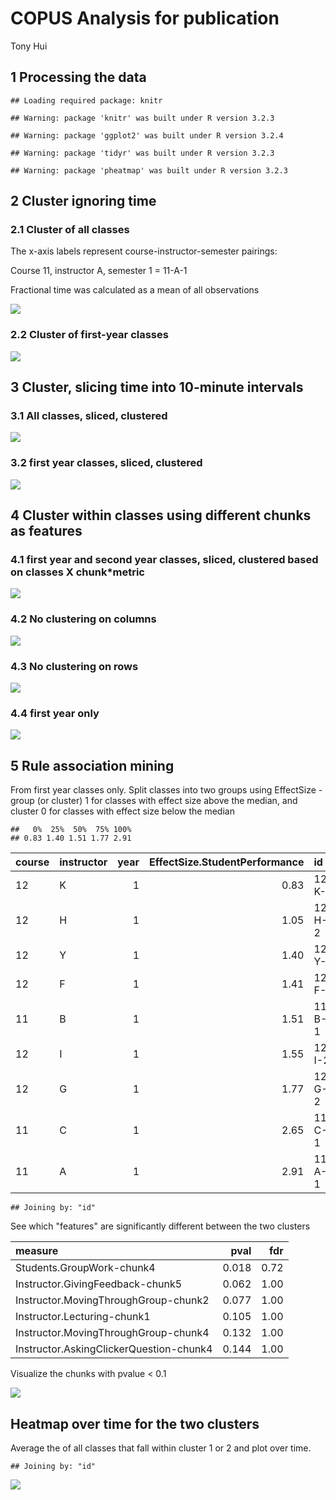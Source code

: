 # COPUS Analysis for publication
Tony Hui  

## 1 Processing the data


```
## Loading required package: knitr
```

```
## Warning: package 'knitr' was built under R version 3.2.3
```

```
## Warning: package 'ggplot2' was built under R version 3.2.4
```

```
## Warning: package 'tidyr' was built under R version 3.2.3
```

```
## Warning: package 'pheatmap' was built under R version 3.2.3
```



## 2 Cluster ignoring time

### 2.1 Cluster of all classes

The x-axis labels represent course-instructor-semester pairings:

Course 11, instructor A, semester 1 = 11-A-1

Fractional time was calculated as a mean of all observations



![](COPUS-paper-10minsegments_files/figure-html/all_years_all_times_cluster-1.png)

### 2.2 Cluster of first-year classes



![](COPUS-paper-10minsegments_files/figure-html/first_year_all_times_cluster-1.png)

## 3 Cluster, slicing time into 10-minute intervals

### 3.1 All classes, sliced, clustered



![](COPUS-paper-10minsegments_files/figure-html/all_years_sliced_times_cluster-1.png)

### 3.2 first year classes, sliced, clustered



![](COPUS-paper-10minsegments_files/figure-html/first_year_sliced_times_cluster-1.png)

## 4 Cluster within classes using different chunks as features

### 4.1 first year and second year classes, sliced, clustered based on classes X chunk*metric



![](COPUS-paper-10minsegments_files/figure-html/jr_sliced_times_cluter_rows-1.png)

### 4.2 No clustering on columns

![](COPUS-paper-10minsegments_files/figure-html/unnamed-chunk-8-1.png)

### 4.3 No clustering on rows

![](COPUS-paper-10minsegments_files/figure-html/unnamed-chunk-9-1.png)

### 4.4 first year only

![](COPUS-paper-10minsegments_files/figure-html/unnamed-chunk-10-1.png)

## 5 Rule association mining

From first year classes only. Split classes into two groups using EffectSize - group (or cluster) 1 for classes with effect size above the median, and cluster 0 for classes with effect size below the median


```
##   0%  25%  50%  75% 100% 
## 0.83 1.40 1.51 1.77 2.91
```



|course |instructor | year| EffectSize.StudentPerformance|id     | cluster|
|:------|:----------|----:|-----------------------------:|:------|-------:|
|12     |K          |    1|                          0.83|12-K-2 |       0|
|12     |H          |    1|                          1.05|12-H-2 |       0|
|12     |Y          |    1|                          1.40|12-Y-1 |       0|
|12     |F          |    1|                          1.41|12-F-1 |       0|
|11     |B          |    1|                          1.51|11-B-1 |       0|
|12     |I          |    1|                          1.55|12-I-2 |       1|
|12     |G          |    1|                          1.77|12-G-2 |       1|
|11     |C          |    1|                          2.65|11-C-1 |       1|
|11     |A          |    1|                          2.91|11-A-1 |       1|


```
## Joining by: "id"
```

See which "features" are significantly different between the two clusters


|measure                                 |  pval|  fdr|
|:---------------------------------------|-----:|----:|
|Students.GroupWork-chunk4               | 0.018| 0.72|
|Instructor.GivingFeedback-chunk5        | 0.062| 1.00|
|Instructor.MovingThroughGroup-chunk2    | 0.077| 1.00|
|Instructor.Lecturing-chunk1             | 0.105| 1.00|
|Instructor.MovingThroughGroup-chunk4    | 0.132| 1.00|
|Instructor.AskingClickerQuestion-chunk4 | 0.144| 1.00|

Visualize the chunks with pvalue < 0.1

![](COPUS-paper-10minsegments_files/figure-html/unnamed-chunk-14-1.png)

## Heatmap over time for the two clusters

Average the of all classes that fall within cluster 1 or 2 and plot over time.


```
## Joining by: "id"
```

![](COPUS-paper-10minsegments_files/figure-html/unnamed-chunk-15-1.png)


